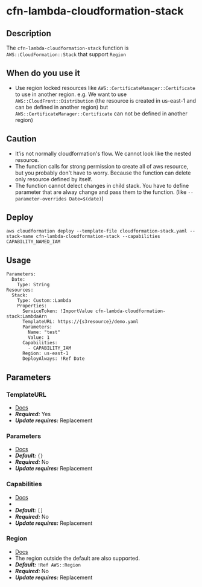 # cfn-lambda-cloudformation-stack
## Description
The `cfn-lambda-cloudformation-stack` function is `AWS::CloudFormation::Stack` that support `Region`

## When do you use it
* Use region locked resources like `AWS::CertificateManager::Certificate` to use in another region. e.g. We want to use `AWS::CloudFront::Distribution` (the resource is created in us-east-1 and can be defined in another region) but `AWS::CertificateManager::Certificate` can not be defined in another region)

## Caution
* It'is not normally cloudformation's flow. We cannot look like the nested resource.
* The function calls for strong permission to create all of aws resource, but you probably don't have to worry. Because the function can delete only resource defined by itself.
* The function cannot delect changes in child stack. You have to define parameter that are alway change and pass them to the function. (like `--parameter-overrides Date=$(date)`)

## Deploy
```
aws cloudformation deploy --template-file cloudformation-stack.yaml --stack-name cfn-lambda-cloudformation-stack --capabilities CAPABILITY_NAMED_IAM
```

## Usage
```
Parameters:
  Date:
    Type: String
Resources:
  Stack:
    Type: Custom::Lambda
    Properties:
      ServiceToken: !ImportValue cfn-lambda-cloudformation-stack:LambdaArn
      TemplateURL: https://{s3resource}/demo.yaml
      Parameters:
        Name: "test"
        Value: 1
      Capabilities:
        - CAPABILITY_IAM
      Region: us-east-1
      DeployAlways: !Ref Date
```

## Parameters
### TemplateURL
- [Docs](https://docs.aws.amazon.com/AWSCloudFormation/latest/UserGuide/aws-properties-stack.html#cfn-cloudformation-stack-templateurl)
- ***Required:*** Yes
- ***Update requires:*** Replacement
### Parameters
- [Docs](https://docs.aws.amazon.com/AWSCloudFormation/latest/UserGuide/aws-properties-stack.html#cfn-cloudformation-stack-parameters)
- ***Default:*** `{}`
- ***Required:*** No
- ***Update requires:*** Replacement
### Capabilities
- [Docs](https://docs.aws.amazon.com/AWSCloudFormation/latest/UserGuide/using-iam-template.html#using-iam-capabilities)
- 
- ***Default:*** `[]`
- ***Required:*** No
- ***Update requires:*** Replacement
### Region
- [Docs](https://docs.aws.amazon.com/general/latest/gr/rande.html)
- The region outside the default are also supported.
- ***Default:*** `!Ref AWS::Region`
- ***Required:*** No
- ***Update requires:*** Replacement
